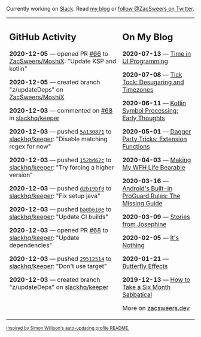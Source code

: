 Currently working on [Slack](https://slack.com/). Read [my blog](https://zacsweers.dev/) or [follow @ZacSweers on Twitter](https://twitter.com/ZacSweers).

<table><tr><td valign="top" width="60%">

## GitHub Activity
<!-- githubActivity starts -->
**2020-12-05** — opened PR [#66](https://api.github.com/repos/ZacSweers/MoshiX/pulls/66) to [ZacSweers/MoshiX](https://api.github.com/repos/ZacSweers/MoshiX): "Update KSP and kotlin"

**2020-12-05** — created branch "z/updateDeps" on [ZacSweers/MoshiX](https://api.github.com/repos/ZacSweers/MoshiX)

**2020-12-03** — commented on [#68](https://github.com/slackhq/keeper/pull/68#issuecomment-738457899) in [slackhq/keeper](https://api.github.com/repos/slackhq/keeper)

**2020-12-03** — pushed [`5a130871`](https://github.com/slackhq/keeper/commit/5a13087192d920ce9b149c59f10b8968ee6187e0) to [slackhq/keeper](https://api.github.com/repos/slackhq/keeper): "Disable matching regex for now"

**2020-12-03** — pushed [`152bd62c`](https://github.com/slackhq/keeper/commit/152bd62c16b0bb5ab03043638ce3fc317f739fc2) to [slackhq/keeper](https://api.github.com/repos/slackhq/keeper): "Try forcing a higher version"

**2020-12-03** — pushed [`d2b19bf0`](https://github.com/slackhq/keeper/commit/d2b19bf08f6290fe163c227463d6fa866cb0d75a) to [slackhq/keeper](https://api.github.com/repos/slackhq/keeper): "Fix setup java"

**2020-12-03** — pushed [`ba0b610e`](https://github.com/slackhq/keeper/commit/ba0b610ebbcef1a97d93fc5eedb056113147ca14) to [slackhq/keeper](https://api.github.com/repos/slackhq/keeper): "Update CI builds"

**2020-12-03** — opened PR [#68](https://api.github.com/repos/slackhq/keeper/pulls/68) to [slackhq/keeper](https://api.github.com/repos/slackhq/keeper): "Update dependencies"

**2020-12-03** — pushed [`29512514`](https://github.com/slackhq/keeper/commit/2951251457208640005a08bfaa2a75b210d830a8) to [slackhq/keeper](https://api.github.com/repos/slackhq/keeper): "Don't use target"

**2020-12-03** — created branch "z/updateDeps" on [slackhq/keeper](https://api.github.com/repos/slackhq/keeper)
<!-- githubActivity ends -->
</td><td valign="top" width="40%">

## On My Blog
<!-- blog starts -->
**2020-07-13** — [Time in UI Programming](https://www.zacsweers.dev/time-in-ui/)

**2020-07-08** — [Tick Tock: Desugaring and Timezones](https://www.zacsweers.dev/ticktock-desugaring-timezones/)

**2020-06-11** — [Kotlin Symbol Processing: Early Thoughts](https://www.zacsweers.dev/kotlin-symbol-processor-early-thoughts/)

**2020-05-01** — [Dagger Party Tricks: Extension Functions](https://www.zacsweers.dev/dagger-party-tricks-extension-functions/)

**2020-04-03** — [Making My WFH Life Bearable](https://www.zacsweers.dev/making-wfh-life-bearable/)

**2020-03-16** — [Android's Built-in ProGuard Rules: The Missing Guide](https://www.zacsweers.dev/android-proguard-rules/)

**2020-03-09** — [Stories from Josephine](https://www.zacsweers.dev/stories-from-josephine/)

**2020-02-05** — [It's Nothing](https://www.zacsweers.dev/its-nothing/)

**2020-01-21** — [Butterfly Effects](https://www.zacsweers.dev/butterfly-effects/)

**2019-12-13** — [How to Take a Six Month Sabbatical](https://www.zacsweers.dev/how-to-take-a-six-month-sabbatical/)
<!-- blog ends -->
More on [zacsweers.dev](https://zacsweers.dev/)
</td></tr></table>

<sub><a href="https://simonwillison.net/2020/Jul/10/self-updating-profile-readme/">Inspired by Simon Willison's auto-updating profile README.</a></sub>